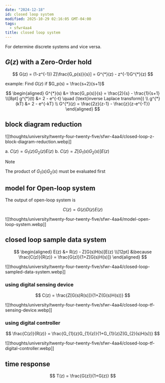 ```yaml
---
date: "2024-12-18"
id: closed loop system
modified: 2025-10-29 02:16:05 GMT-04:00
tags:
  - sfwr4aa4
title: closed loop system
---
```


For determine discrete systems and vice versa.

## $G(z)$ with a Zero-Order hold

$$
G(z) = (1-z^{-1}) Z[\frac{G_p(s)}{s}] = G^{*}(z) - z^{-1}G^{*}(z)
$$

example: Find $G(z)$ if $G_p(s) = \frac{s+2}{s+1}$

$$
\begin{aligned}
G^{*}(s) &= \frac{G_p(s)}{s} = \frac{2}{s} - \frac{1}{s+1} \\[8pt]
g^{*}(t) &= 2 - e^{-t} \quad (\text{inverse Laplace transform}) \\
g^{*}(kT) &= 2 - e^{-kT} \\
G^{*}(z) = \frac{2z}{z-1} - \frac{z}{z-e^{-T}}
\end{aligned}
$$

## block diagram reduction

![[thoughts/university/twenty-four-twenty-five/sfwr-4aa4/closed-loop-z-block-diagram-reduction.webp]]

a. $C(z) = G_1(z) G_2(z) E(z)$
b. $C(z) = Z[G_1(s) G_2(s)]E(z)$

> [!note]
>
> The product of $G_1(s)G_2(s)$ must be evaluated first

## model for Open-loop system

The output of open-loop system is

$$
C(z) = G(z)D(z)E(z)
$$

![[thoughts/university/twenty-four-twenty-five/sfwr-4aa4/model-open-loop-system.webp]]

## closed loop sample data system

$$
\begin{aligned}
E(z) &= R(z) - Z[G(s)H(s)]E(z) \\[12pt]
&\because \frac{C(z)}{R(z)} = \frac{G(z)}{1+Z[G(s)H(s)]}
\end{aligned}
$$

![[thoughts/university/twenty-four-twenty-five/sfwr-4aa4/closed-loop-sampled-data-system.webp]]

### using digital sensing device

$$
C(z) = \frac{Z[G(s)R(s)]}{1+Z(G(s)H(s))}
$$

![[thoughts/university/twenty-four-twenty-five/sfwr-4aa4/closed-loop-tf-sensing-device.webp]]

### using digital controller

$$
\frac{C(z)}{R(z)} = \frac{G_{1}(z)G_{1}(z)}{1+G_{1}(z)Z(G_{2}(s)H(s))}
$$

![[thoughts/university/twenty-four-twenty-five/sfwr-4aa4/closed-loop-tf-digital-controller.webp]]

## time response

$$
T(z) = \frac{G(z)}{1+G(z)}
$$
